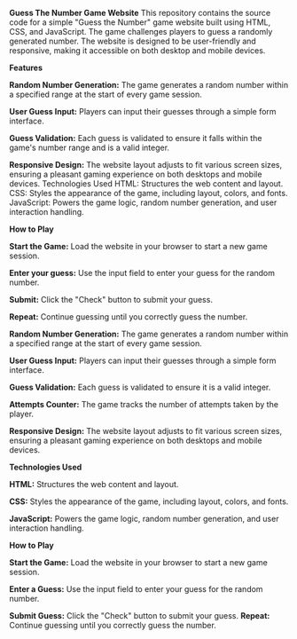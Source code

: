 **Guess The Number Game Website**
This repository contains the source code for a simple "Guess the Number" game website built using HTML, CSS, and JavaScript. The game challenges players to guess a randomly generated number. The website is designed to be user-friendly and responsive, making it accessible on both desktop and mobile devices.

**Features**

**Random Number Generation:** 
The game generates a random number within a specified range at the start of every game session.

**User Guess Input:** 
Players can input their guesses through a simple form interface.

**Guess Validation:** 
Each guess is validated to ensure it falls within the game's number range and is a valid integer.

**Responsive Design:** 
The website layout adjusts to fit various screen sizes, ensuring a pleasant gaming experience on both desktops and mobile devices.
Technologies Used
HTML: Structures the web content and layout.
CSS: Styles the appearance of the game, including layout, colors, and fonts.
JavaScript: Powers the game logic, random number generation, and user interaction handling.

**How to Play**

**Start the Game:** Load the website in your browser to start a new game session.

**Enter your guess:** Use the input field to enter your guess for the random number.

**Submit:** Click the "Check" button to submit your guess.

**Repeat:** Continue guessing until you correctly guess the number.

**Random Number Generation:** The game generates a random number within a specified range at the start of every game session.

**User Guess Input:** Players can input their guesses through a simple form interface.

**Guess Validation:** Each guess is validated to ensure it is a valid integer.

**Attempts Counter:** The game tracks the number of attempts taken by the player.

**Responsive Design:** The website layout adjusts to fit various screen sizes, ensuring a pleasant gaming experience on both desktops and mobile devices.

**Technologies Used**

**HTML:** Structures the web content and layout.

**CSS:** Styles the appearance of the game, including layout, colors, and fonts.

**JavaScript:** Powers the game logic, random number generation, and user interaction handling.

**How to Play**

**Start the Game:** Load the website in your browser to start a new game session.

**Enter a Guess:** Use the input field to enter your guess for the random number.

**Submit Guess:** Click the "Check" button to submit your guess.
**Repeat:** Continue guessing until you correctly guess the number.
